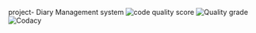 project- Diary Management system 
![code quality score](https://www.code-inspector.com/project/25270/score/svg)
![Quality grade](https://www.code-inspector.com/project/25270/status/svg)
![Codacy](456ebf7f80614e1fa98f95779ab30a39)
